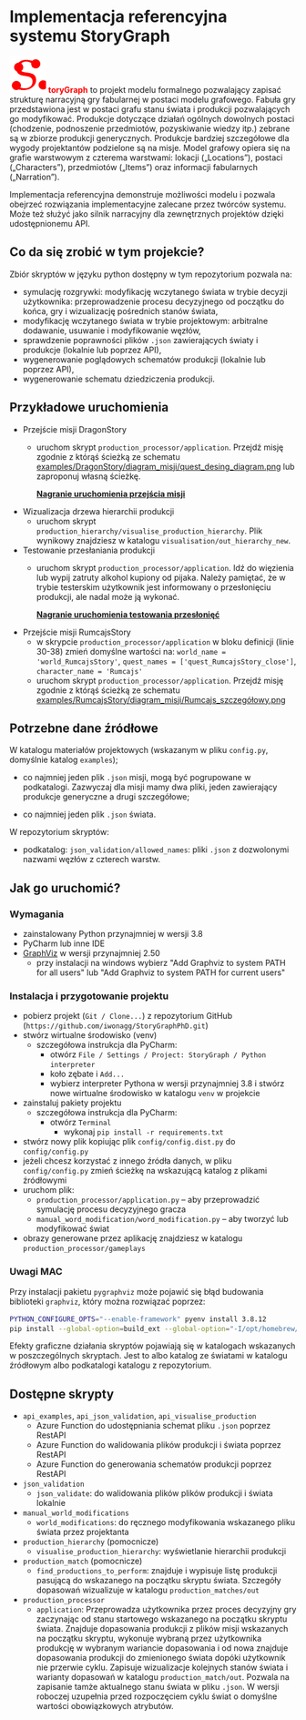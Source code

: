 # Implementacja referencyjna systemu StoryGraph
![plot](./images/ikonaSG.png)
<span style="color:red">**toryGraph**</span> to projekt modelu formalnego pozwalający zapisać strukturę narracyjną gry fabularnej w postaci modelu grafowego. Fabuła gry przedstawiona 
jest w postaci grafu stanu świata i produkcji pozwalających go modyfikować. Produkcje dotyczące działań ogólnych 
dowolnych postaci (chodzenie, podnoszenie przedmiotów, pozyskiwanie wiedzy itp.) zebrane są w zbiorze produkcji 
generycznych. Produkcje bardziej szczegółowe dla wygody projektantów podzielone są na misje.
Model grafowy opiera się na grafie warstwowym z czterema warstwami: lokacji („Locations”), postaci („Characters”), 
przedmiotów („Items”) oraz informacji fabularnych („Narration”).

Implementacja referencyjna demonstruje możliwości modelu i pozwala obejrzeć rozwiązania implementacyjne zalecane przez twórców systemu. Może też służyć jako silnik narracyjny dla zewnętrznych projektów dzięki udostępnionemu API.

## Co da się zrobić w tym projekcie?
Zbiór skryptów w języku python dostępny w tym repozytorium pozwala na:
- symulację rozgrywki: modyfikację wczytanego świata w trybie decyzji użytkownika: przeprowadzenie procesu decyzyjnego od początku do końca, 
gry i wizualizację pośrednich stanów świata,
- modyfikację wczytanego świata w trybie projektowym: arbitralne dodawanie, usuwanie i modyfikowanie węzłów,
- sprawdzenie poprawności plików `.json` zawierających światy i produkcje (lokalnie lub poprzez API),
- wygenerowanie poglądowych schematów produkcji (lokalnie lub poprzez API),
- wygenerowanie schematu dziedziczenia produkcji.

## Przykładowe uruchomienia
- Przejście misji DragonStory
  - uruchom skrypt `production_processor/application`. Przejdź misję zgodnie z którąś ścieżką ze schematu [examples/DragonStory/diagram_misji/quest_desing_diagram.png](https://github.com/iwonagg/StoryGraphPhD/blob/master/examples/DragonStory/diagram_misji/quest_desing_diagram_resize.png) lub zaproponuj własną ścieżkę. 
   
     **[Nagranie uruchomienia przejścia misji](https://ujchmura-my.sharepoint.com/:v:/g/personal/iwona_grabska_uj_edu_pl/EdI_93ZtQStGs7uTn9qqSOoB6lz3XZmIfjK-b_3ux1I5aw?e=cFal8r)**
- Wizualizacja drzewa hierarchii produkcji
  - uruchom skrypt `production_hierarchy/visualise_production_hierarchy`. Plik wynikowy znajdziesz w katalogu `visualisation/out_hierarchy_new`.
- Testowanie przesłaniania produkcji
  - uruchom skrypt `production_processor/application`. Idź do więzienia lub wypij zatruty alkohol kupiony od pijaka. Należy pamiętać, że w trybie testerskim użytkownik jest informowany o przesłonięciu produkcji, ale nadal może ją wykonać.
    
    **[Nagranie uruchomienia testowania przesłonięć](https://ujchmura-my.sharepoint.com/:v:/g/personal/iwona_grabska_uj_edu_pl/EUumkkDChO5NhiycIe1FcXwB9GVwWizlUqxyVmRDs7ITyg?e=fwZD9a)**
- Przejście misji RumcajsStory
  - w skrypcie `production_processor/application` w bloku definicji (linie 30-38) zmień domyślne wartości na:
  `world_name = 'world_RumcajsStory'`, `quest_names = ['quest_RumcajsStory_close']`, `character_name = 'Rumcajs'`
  - uruchom skrypt `production_processor/application`. Przejdź misję zgodnie z którąś ścieżką ze schematu [examples/RumcajsStory/diagram_misji/Rumcajs_szczegółowy.png](https://github.com/iwonagg/StoryGraphPhD/blob/master/examples/RumcajsStory/diagram_misji/Rumcajs_szczegółowy_resize.png)

## Potrzebne dane źródłowe
W katalogu materiałów projektowych (wskazanym w pliku `config.py`, domyślnie katalog `examples`);
- co najmniej jeden plik `.json` misji, mogą być pogrupowane w podkatalogi. Zazwyczaj dla misji mamy dwa pliki, jeden zawierający produkcje generyczne a drugi szczegółowe;

[comment]: <> (- podkatalog: `schema`, plik ze schematem poprawnej struktury JSON &#40;bieżący to: `schema_updated_najnowszadata.json`&#41;;)
- co najmniej jeden plik `.json` świata.

W repozytorium skryptów:
- podkatalog: `json_validation/allowed_names`: pliki `.json` z dozwolonymi nazwami węzłów z czterech warstw.

[comment]: <> (## Jak go uruchomić?)

[comment]: <> (Potrzebny jest Python 3.8.)

[comment]: <> (1. Wymagane jest wskazanie katalogów źródłowych z plikami `.json` zawierającymi światy i produkcje.)

[comment]: <> (Ścieżka lokalna do plików na dysku użytkownika musi znaleźć się w pliku `config.py` w katalogu `config`. Na podstawie )

[comment]: <> (pliku `config.dist.py` należy stworzyć plik `config.py` z właściwą ścieżką lokalną do katalogu, w którym umieściliśmy )

[comment]: <> (pliki `.json`. Nie musi to być katalog, w którym jest repozytorium.)

[comment]: <> (2. Należy stworzyć środowisko uruchomieniowe:)

[comment]: <> ( &#40;komendy powinno się uruchamiać w katalogu projektu&#41;)

[comment]: <> ( * `python3 -m venv .venv`)

[comment]: <> ( * `source .venv/bin/activate`)

[comment]: <> (3. Następnie wykonać instrukcję:)

[comment]: <> (* `pip install -r requirements.txt`)

[comment]: <> (4. A na końcu uruchomić skrypt:)

[comment]: <> (* `production_processor/application.py` – aby przeprowadzić symulację procesu decyzyjnego gracza)

[comment]: <> (* `manual_word_modification/word_modification.py` – aby tworzyć lub modyfikować świat)

[comment]: <> (* lub inny w miarę potrzeb.)

## Jak go uruchomić? 

### Wymagania
- zainstalowany Python przynajmniej w wersji 3.8
- PyCharm lub inne IDE
- [GraphViz](https://graphviz.org/download/) w wersji przynajmniej 2.50
  - przy instalacji na windows wybierz "Add Graphviz to system PATH for all users" lub "Add Graphviz to system PATH for current users"

### Instalacja i przygotowanie projektu
- pobierz projekt (`Git / Clone...`) z repozytorium GitHub (`https://github.com/iwonagg/StoryGraphPhD.git`)
- stwórz wirtualne środowisko (venv)
  - szczegółowa instrukcja dla PyCharm:
    - otwórz `File / Settings / Project: StoryGraph / Python interpreter`
    - koło zębate i `Add...`
    - wybierz interpreter Pythona w wersji przynajmniej 3.8 i stwórz nowe wirtualne środowisko w katalogu `venv` w projekcie
- zainstaluj pakiety projektu
  - szczegółowa instrukcja dla PyCharm:
    - otwórz `Terminal`
      - wykonaj `pip install -r requirements.txt`
- stwórz nowy plik kopiując plik `config/config.dist.py` do `config/config.py`
- jeżeli chcesz korzystać z innego źródła danych, w pliku `config/config.py` zmień ścieżkę na wskazującą katalog z plikami źródłowymi
- uruchom plik:
  - `production_processor/application.py` – aby przeprowadzić symulację procesu decyzyjnego gracza
  - `manual_word_modification/word_modification.py` – aby tworzyć lub modyfikować świat
- obrazy generowane przez aplikację znajdziesz w katalogu `production_processor/gameplays`

### Uwagi MAC

Przy instalacji pakietu `pygraphviz` może pojawić się błąd budowania biblioteki `graphviz`, który można rozwiązać poprzez:

```bash
PYTHON_CONFIGURE_OPTS="--enable-framework" pyenv install 3.8.12
pip install --global-option=build_ext --global-option="-I/opt/homebrew/include/" --global-option="-L/opt/homebrew/lib/graphviz" pygraphviz==1.7
```

Efekty graficzne działania skryptów pojawiają się w katalogach wskazanych w poszczególnych skryptach. Jest to albo 
katalog ze światami w katalogu źródłowym albo podkatalogi katalogu z repozytorium.

## Dostępne skrypty
- `api_examples`, `api_json_validation`, `api_visualise_production`
  - Azure Function do udostępniania schemat pliku `.json` poprzez RestAPI
  - Azure Function do walidowania plików produkcji i świata poprzez RestAPI
  - Azure Function do generowania schematów produkcji poprzez RestAPI
- `json_validation`
  - `json_validate`: do walidowania plików plików produkcji i świata lokalnie
- `manual_world_modifications`
  - `world_modifications`: do ręcznego modyfikowania wskazanego pliku świata przez projektanta
- `production_hierarchy` (pomocnicze)
  -  `visualise_production_hierarchy`: wyświetlanie hierarchii produkcji
- `production_match` (pomocnicze)
  - `find_productions_to_perform`: znajduje i wypisuje listę produkcji pasującą do wskazanego na początku skryptu świata. 
Szczegóły dopasowań wizualizuje w katalogu `production_matches/out`
- `production_processor`
  - `application`: Przeprowadza użytkownika przez proces decyzyjny gry zaczynając od stanu startowego wskazanego na 
początku skryptu świata. Znajduje dopasowania produkcji z plików misji wskazanych na początku skryptu, wykonuje wybraną 
przez użytkownika produkcję w wybranym wariancie dopasowania i od nowa znajduje dopasowania produkcji do zmienionego 
świata dopóki użytkownik nie przerwie cyklu. Zapisuje wizualizacje kolejnych stanów świata i warianty dopasowań 
w katalogu `production_match/out`. Pozwala na zapisanie tamże aktualnego stanu świata w pliku `.json`. W wersji roboczej 
uzupełnia przed rozpoczęciem cyklu świat o domyślne wartości obowiązkowych atrybutów. 


